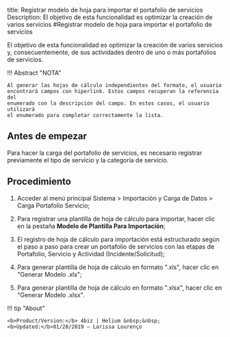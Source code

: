 title: Registrar modelo de hoja para importar el portafolio de servicios
Description: El objetivo de esta funcionalidad es optimizar la creación de varios servicios
#Registrar modelo de hoja para importar el portafolio de servicios

El objetivo de esta funcionalidad es optimizar la creación de varios servicios y, consecuentemente, de sus actividades dentro de uno o más portafolios de servicios.

!!! Abstract "NOTA"

    Al generar las hojas de cálculo independientes del formato, el usuario
    encontrará campos con hiperlink. Estos campos recuperan la referencia del
    enumerado con la descripción del campo. En estos casos, el usuario utilizará
    el enumerado para completar correctamente la lista.

Antes de empezar
----------------

Para hacer la carga del portafolio de servicios, es necesario registrar
previamente el tipo de servicio y la categoría de servicio.

Procedimiento
-------------

1.  Acceder al menú principal Sistema \> Importación y Carga de Datos \> Carga
    Portafolio Servicio;

2.  Para registrar una plantilla de hoja de cálculo para importar, hacer clic en
    la pestaña **Modelo de Plantilla Para Importación**;

3.  El registro de hoja de cálculo para importación está estructurado según el
    paso a paso para crear un portafolio de servicios con las etapas de
    Portafolio, Servicio y Actividad (Incidente/Solicitud);

4.  Para generar plantilla de hoja de cálculo en formato ".xls", hacer clic en
    "Generar Modelo .xls";

5.  Para generar plantilla de hoja de cálculo en formato ".xlsx", hacer clic en
    "Generar Modelo .xlsx".

!!! tip "About"

    <b>Product/Version:</b> 4biz | Helium &nbsp;&nbsp;
    <b>Updated:</b>01/28/2019 – Larissa Lourenço
